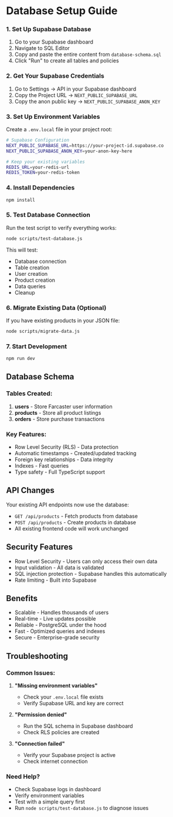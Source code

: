 # Database Setup Guide

### 1. Set Up Supabase Database

1. Go to your Supabase dashboard
2. Navigate to SQL Editor
3. Copy and paste the entire content from `database-schema.sql`
4. Click "Run" to create all tables and policies

### 2. Get Your Supabase Credentials

1. Go to Settings → API in your Supabase dashboard
2. Copy the Project URL → `NEXT_PUBLIC_SUPABASE_URL`
3. Copy the anon public key → `NEXT_PUBLIC_SUPABASE_ANON_KEY`

### 3. Set Up Environment Variables

Create a `.env.local` file in your project root:

```bash
# Supabase Configuration
NEXT_PUBLIC_SUPABASE_URL=https://your-project-id.supabase.co
NEXT_PUBLIC_SUPABASE_ANON_KEY=your-anon-key-here

# Keep your existing variables
REDIS_URL=your-redis-url
REDIS_TOKEN=your-redis-token
```

### 4. Install Dependencies

```bash
npm install
```

### 5. Test Database Connection

Run the test script to verify everything works:

```bash
node scripts/test-database.js
```

This will test:
- Database connection
- Table creation
- User creation
- Product creation
- Data queries
- Cleanup

### 6. Migrate Existing Data (Optional)

If you have existing products in your JSON file:

```bash
node scripts/migrate-data.js
```

### 7. Start Development

```bash
npm run dev
```

## Database Schema

### Tables Created:

1. **users** - Store Farcaster user information
2. **products** - Store all product listings
3. **orders** - Store purchase transactions

### Key Features:

- Row Level Security (RLS) - Data protection
- Automatic timestamps - Created/updated tracking
- Foreign key relationships - Data integrity
- Indexes - Fast queries
- Type safety - Full TypeScript support

## API Changes

Your existing API endpoints now use the database:

- `GET /api/products` - Fetch products from database
- `POST /api/products` - Create products in database
- All existing frontend code will work unchanged

## Security Features

- Row Level Security - Users can only access their own data
- Input validation - All data is validated
- SQL injection protection - Supabase handles this automatically
- Rate limiting - Built into Supabase

## Benefits

- Scalable - Handles thousands of users
- Real-time - Live updates possible
- Reliable - PostgreSQL under the hood
- Fast - Optimized queries and indexes
- Secure - Enterprise-grade security

## Troubleshooting

### Common Issues:

1. **"Missing environment variables"**
   - Check your `.env.local` file exists
   - Verify Supabase URL and key are correct

2. **"Permission denied"**
   - Run the SQL schema in Supabase dashboard
   - Check RLS policies are created

3. **"Connection failed"**
   - Verify your Supabase project is active
   - Check internet connection

### Need Help?

- Check Supabase logs in dashboard
- Verify environment variables
- Test with a simple query first
- Run `node scripts/test-database.js` to diagnose issues
